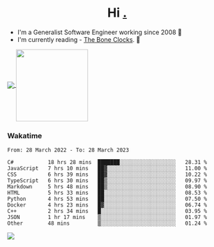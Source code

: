 <h1 align="center">Hi <a href="https://www.hackerrank.com/erasmosaraujo">.</a></h1>
 
- I'm a Generalist Software Engineer working  since 2008 🚀
- I'm currently reading - <a href="https://www.amazon.ca/Bone-Clocks-David-Mitchell/dp/0340921625">The Bone Clocks</a>. 📘
  
<p align="left">
  <a href="https://github.com/erasmosoares/github-readme-stats">
    <img
      align="center"
      src="https://github-readme-stats.vercel.app/api/top-langs/?username=erasmosoares&theme=radical&layout=compact"
    />
  </a>
  <a href="https://github.com/erasmosoares/github-readme-stats">
    <img
      align="center"
      height="165"
      src="https://github-readme-stats.vercel.app/api?username=erasmosoares&theme=radical&count_private=true&show_icons=true&custom_title=Github%20Status&hide=issues"
    />
  </a>
</p>

<!--
 ### Repo 
 
<p align="left">
 <a href="https://github.com/erasmosoares/github-readme-stats">
    <img
      align="center"
      height="165"
      src="https://github-readme-stats.vercel.app/api/pin?username=erasmosoares&repo=sample-node&title_color=fff&icon_color=f9f9f9&text_color=9f9f9f&bg_color=151515"
    />
  </a>
  <a href="https://github.com/erasmosoares/github-readme-stats">
    <img
      align="center"
      height="165"
      src="https://github-readme-stats.vercel.app/api/pin?username=erasmosoares&repo=sample-node&title_color=fff&icon_color=f9f9f9&text_color=9f9f9f&bg_color=151515"
    />
  </a>
</p>
-->

 ### Wakatime 

<!--START_SECTION:waka-->

```text
From: 28 March 2022 - To: 28 March 2023

C#           18 hrs 28 mins  ███████░░░░░░░░░░░░░░░░░░   28.31 %
JavaScript   7 hrs 10 mins   ██▓░░░░░░░░░░░░░░░░░░░░░░   11.00 %
CSS          6 hrs 39 mins   ██▓░░░░░░░░░░░░░░░░░░░░░░   10.22 %
TypeScript   6 hrs 30 mins   ██▒░░░░░░░░░░░░░░░░░░░░░░   09.97 %
Markdown     5 hrs 48 mins   ██▒░░░░░░░░░░░░░░░░░░░░░░   08.90 %
HTML         5 hrs 33 mins   ██░░░░░░░░░░░░░░░░░░░░░░░   08.53 %
Python       4 hrs 53 mins   ██░░░░░░░░░░░░░░░░░░░░░░░   07.50 %
Docker       4 hrs 23 mins   █▓░░░░░░░░░░░░░░░░░░░░░░░   06.74 %
C++          2 hrs 34 mins   █░░░░░░░░░░░░░░░░░░░░░░░░   03.95 %
JSON         1 hr 17 mins    ▒░░░░░░░░░░░░░░░░░░░░░░░░   01.97 %
Other        48 mins         ▒░░░░░░░░░░░░░░░░░░░░░░░░   01.24 %
```

<!--END_SECTION:waka-->

![](https://komarev.com/ghpvc/?username=erasmosoares&color=brightgreen)
